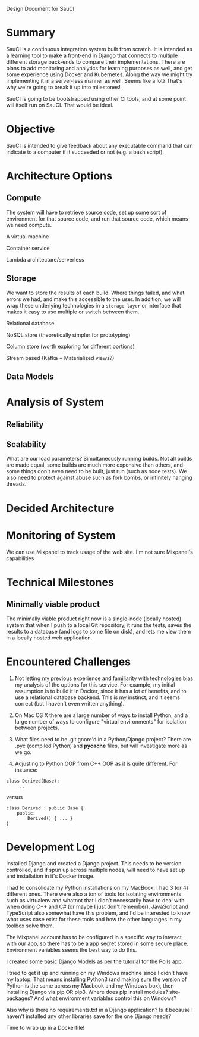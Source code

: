 Design Document for SauCI

# Summary

SauCI is a continuous integration system built from scratch. It is intended as a learning tool to make a front-end in Django that connects to multiple different storage back-ends to compare their implementations. There are plans to add monitoring and analytics for learning purposes as well, and get some experience using Docker and Kubernetes. Along the way we might try implementing it in a server-less manner as well. Seems like a lot? That's why we're going to break it up into milestones!

SauCI is going to be bootstrapped using other CI tools, and at some point will itself run on SauCI. That would be ideal.

# Objective

SauCI is intended to give feedback about any executable command that can indicate to a computer if it succeeded or not (e.g. a bash script). 

# Architecture Options

## Compute

The system will have to retrieve source code, set up some sort of environment for that source code, and run that source code, which means we need compute. 

A virtual machine

Container service

Lambda architecture/serverless

## Storage

We want to store the results of each build. Where things failed, and what errors we had, and make this accessible to the user. In addition, we will wrap these underlying technologies in a `storage layer` or interface that makes it easy to use multiple or switch between them.

Relational database

NoSQL store (theoretically simpler for prototyping)

Column store (worth exploring for different portions)

Stream based (Kafka + Materialized views?)

## Data Models



# Analysis of System

## Reliability

## Scalability

What are our load parameters? Simultaneously running builds. Not all builds are made equal, some builds are much more expensive than others, and some things don't even need to be built, just run (such as node tests). We also need to protect against abuse such as fork bombs, or infinitely hanging threads.

# Decided Architecture

# Monitoring of System

We can use Mixpanel to track usage of the web site. I'm not sure Mixpanel's capabilities 

# Technical Milestones

## Minimally viable product

The minimally viable product right now is a single-node (locally hosted) system that when I push to a local Git repository, it runs the tests, saves the results to a database (and logs to some file on disk), and lets me view them in a locally hosted web application.

# Encountered Challenges

1. Not letting my previous experience and familiarity with technologies bias my analysis of the options for this service. For example, my initial assumption is to build it in Docker, since it has a lot of benefits, and to use a relational database backend. This is my instinct, and it seems correct (but I haven't even written anything).

2. On Mac OS X there are a large number of ways to install Python, and a large number of ways to configure "virtual environments" for isolation between projects.

3. What files need to be .gitignore'd in a Python/Django project? There are .pyc (compiled Python) and __pycache__ files, but will investigate more as we go.

4. Adjusting to Python OOP from C++ OOP as it is quite different. For instance:

```
class Derived(Base):
    ...
```

versus 

```
class Derived : public Base {
    public:
        Derived() { ... }
}
```

# Development Log

Installed Django and created a Django project. This needs to be version controlled, and if spun up across multiple nodes, will need to have set up and installation in it's Docker image.

I had to consolidate my Python installations on my MacBook. I had 3 (or 4) different ones. There were also a ton of tools for isolating environments such as virtualenv and whatnot that I didn't necessarily have to deal with when doing C++ and C# (or maybe I just don't remember). JavaScript and TypeScript also somewhat have this problem, and I'd be interested to know what uses case exist for these tools and how the other languages in my toolbox solve them.

The Mixpanel account has to be configured in a specific way to interact with our app, so there has to be a app secret stored in some secure place. Environment variables seems the best way to do this.

I created some basic Django Models as per the tutorial for the Polls app. 

I tried to get it up and running on my Windows machine since I didn't have my laptop. That means installing Python3 (and making sure the version of Python is the same across my Macbook and my Windows box), then installing Django via pip OR pip3. Where does pip install modules? site-packages? And what environment variables control this on Windows?

Also why is there no requirements.txt in a Django application? Is it because I haven't installed any other libraries save for the one Django needs?

Time to wrap up in a Dockerfile!